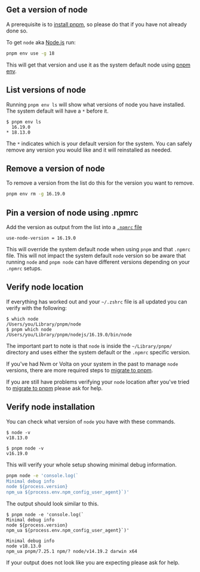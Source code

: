 ## Get a version of node

A prerequisite is to [install pnpm](guides/install-pnpm.md), so please do that
if you have not already done so.

To get `node` aka [Node.js](https://nodejs.org/) run:

```zsh
pnpm env use -g 18
```

This will get that version and use it as the system default node using
[pnpm env](https://pnpm.io/cli/env).

## List versions of node

Running `pnpm env ls` will show what versions of node you have installed. The
system default will have a `*` before it.

```console
$ pnpm env ls
  16.19.0
* 18.13.0
```

The `*` indicates which is your default version for the system. You can safely
remove any version you would like and it will reinstalled as needed.

## Remove a version of node

To remove a version from the list do this for the version you want to remove.

```zsh
pnpm env rm -g 16.19.0
```

## Pin a version of node using .npmrc

Add the version as output from the list into a
[`.npmrc` file](https://pnpm.io/npmrc#use-node-version)

```
use-node-version = 16.19.0
```

This will override the system default node when using `pnpm` and that `.npmrc`
file. This will not impact the system default `node` version so be aware that
running `node` and `pnpm node` can have different versions depending on your
`.npmrc` setups.

## Verify node location

If everything has worked out and your `~/.zshrc` file is all updated you can
verify with the following:

```console
$ which node
/Users/you/Library/pnpm/node
$ pnpm which node
/Users/you/Library/pnpm/nodejs/16.19.0/bin/node
```

The important part to note is that `node` is inside the `~/Library/pnpm/`
directory and uses either the system default or the `.npmrc` specific version.

If you've had Nvm or Volta on your system in the past to manage `node` versions,
there are more required steps to [migrate to pnpm](guides/migrate-to-pnpm.md).

If you are still have problems verifying your `node` location after you've tried
to [migrate to pnpm](guides/migrate-to-pnpm.md) please ask for help.

## Verify node installation

You can check what version of `node` you have with these commands.

```console
$ node -v
v18.13.0

$ pnpm node -v
v16.19.0
```

This will verify your whole setup showing minimal debug information.

```zsh
pnpm node -e 'console.log(`
Minimal debug info
node ${process.version}
npm_ua ${process.env.npm_config_user_agent}`)'
```

The output should look similar to this.

```console
$ pnpm node -e 'console.log(`
Minimal debug info
node ${process.version}
npm_ua ${process.env.npm_config_user_agent}`)'

Minimal debug info
node v18.13.0
npm_ua pnpm/7.25.1 npm/? node/v14.19.2 darwin x64
```

If your output does not look like you are expecting please ask for help.
